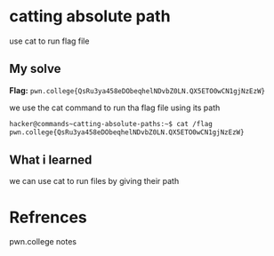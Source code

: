 # catting absolute path
use cat to run flag file

## My solve
**Flag:** `pwn.college{QsRu3ya458eDObeqhelNDvbZ0LN.QX5ETO0wCN1gjNzEzW}`

we use the cat command to run tha flag file using its path

```bash
hacker@commands~catting-absolute-paths:~$ cat /flag
pwn.college{QsRu3ya458eDObeqhelNDvbZ0LN.QX5ETO0wCN1gjNzEzW}
```

## What i learned
we can use cat to run files by giving their path

# Refrences
pwn.college notes
